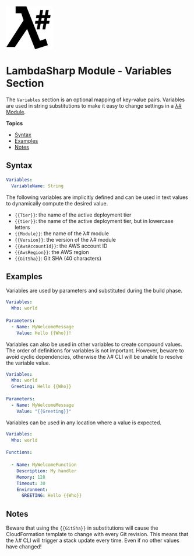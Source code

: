 ![λ#](LambdaSharp_v2_small.png)

# LambdaSharp Module - Variables Section

The `Variables` section is an optional mapping of key-value pairs. Variables are used in string substitutions to make it easy to change settings in a [λ# Module](ModuleFile.md).

__Topics__
* [Syntax](#syntax)
* [Examples](#examples)
* [Notes](#notes)

## Syntax

```yaml
Variables:
  VariableName: String
```

The following variables are implicitly defined and can be used in text values to dynamically compute the desired value.
* `{{Tier}}`: the name of the active deployment tier
* `{{tier}}`: the name of the active deployment tier, but in lowercase letters
* `{{Module}}`: the name of the λ# module
* `{{Version}}`: the version of the λ# module
* `{{AwsAccountId}}`: the AWS account ID
* `{{AwsRegion}}`: the AWS region
* `{{GitSha}}`: Git SHA (40 characters)

## Examples

Variables are used by parameters and substituted during the build phase.

```yaml
Variables:
  Who: world

Parameters:
  - Name: MyWelcomeMessage
    Value: Hello {{Who}}!
```

Variables can also be used in other variables to create compound values. The order of definitions for variables is not important. However, beware to avoid cyclic dependencies, otherwise the λ# CLI will be unable to resolve the variable value.

```yaml
Variables:
  Who: world
  Greeting: Hello {{Who}}

Parameters:
  - Name: MyWelcomeMessage
    Value: "{{Greeting}}"
```

Variables can be used in any location where a value is expected.

```yaml
Variables:
  Who: world

Functions:

  - Name: MyWelcomeFunction
    Description: My handler
    Memory: 128
    Timeout: 30
    Environment:
      GREETING: Hello {{Who}}
```

## Notes

Beware that using the `{{GitSha}}` in substitutions will cause the CloudFormation template to change with every Git revision. This means that the λ# CLI will trigger a stack update every time. Even if no other values have changed!
